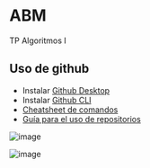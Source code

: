 # ABM
TP Algoritmos I

## Uso de github

- Instalar [Github Desktop](https://desktop.github.com/)
- Instalar [Github CLI](https://git-scm.com/downloads)
- [Cheatsheet de comandos](https://www.atlassian.com/git/tutorials/atlassian-git-cheatsheet)
- [Guía para el uso de repositorios](https://docs.github.com/es/repositories)

![image](https://user-images.githubusercontent.com/87403552/201547549-30e9e771-506b-492c-8a34-27c4491f6695.png)

![image](https://user-images.githubusercontent.com/87403552/201547625-b4ae4413-4080-48bf-a85d-ad24f6425749.png)
